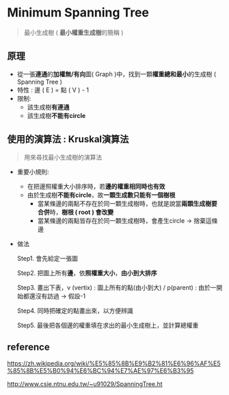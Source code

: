 # Minimum Spanning Tree
>最小生成樹 ( **最小權重生成樹**的簡稱 )

## 原理
* 從一張**連通**的**加權無/有向**圖( Graph )中，找到一顆**權重總和最小**的生成樹 ( Spanning Tree )
* 特性 : 邊 ( E ) = 點 ( V ) - 1
* 限制: 
  * 該生成樹**有連通**
  * 該生成樹**不能有circle**

## 使用的演算法 : Kruskal演算法
>用來尋找最小生成樹的演算法

* 重要小規則:
  * 在把邊照權重大小排序時，若**邊的權重相同時也有效**
  * 由於生成樹**不能有circle**，故**一顆生成數只能有一個樹根**
    * 當某條邊的兩點不存在於同一顆生成樹時，也就是說當**兩顆生成樹要合併**時，**樹根 ( root ) 會改變**
    * 當某條邊的兩點皆存在於同一顆生成樹時，會產生circle → 捨棄這條邊

* 做法

    Step1. 會先給定一張圖
             
    Step2. 把圖上所有**邊**，依**照權重大小**，**由小到大排序**
                         
    Step3. 畫出下表，v (vertix) : 圖上所有的點(由小到大) / p(parent) : 由於一開始都還沒有訪過 → 假設-1
    
    Step4. 同時把確定的點畫出來，以方便辨識
                         
    Step5. 最後把各個邊的權重填在求出的最小生成樹上，並計算總權重

## reference
https://zh.wikipedia.org/wiki/%E5%85%8B%E9%B2%81%E6%96%AF%E5%85%8B%E5%B0%94%E6%BC%94%E7%AE%97%E6%B3%95

http://www.csie.ntnu.edu.tw/~u91029/SpanningTree.ht
